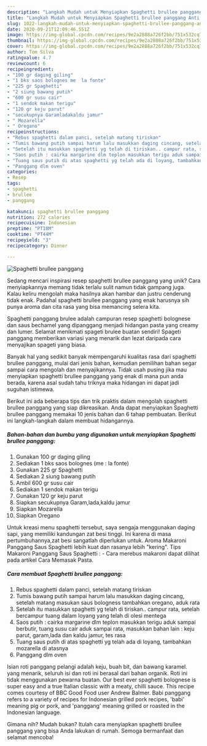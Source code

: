 ```yaml
---
description: "Langkah Mudah untuk Menyiapkan Spaghetti brullee panggang Anti Gagal"
title: "Langkah Mudah untuk Menyiapkan Spaghetti brullee panggang Anti Gagal"
slug: 1022-langkah-mudah-untuk-menyiapkan-spaghetti-brullee-panggang-anti-gagal
date: 2020-09-21T12:09:46.551Z
image: https://img-global.cpcdn.com/recipes/9e2a2888a726f2bb/751x532cq70/spaghetti-brullee-panggang-foto-resep-utama.jpg
thumbnail: https://img-global.cpcdn.com/recipes/9e2a2888a726f2bb/751x532cq70/spaghetti-brullee-panggang-foto-resep-utama.jpg
cover: https://img-global.cpcdn.com/recipes/9e2a2888a726f2bb/751x532cq70/spaghetti-brullee-panggang-foto-resep-utama.jpg
author: Tom Silva
ratingvalue: 4.7
reviewcount: 6
recipeingredient:
- "100 gr daging giling"
- "1 bks saos bolognes me  la fonte"
- "225 gr Spaghetti"
- "2 siung bawang putih"
- "600 gr susu cair"
- "1 sendok makan terigu"
- "120 gr keju parut"
- "secukupnya Garamladakaldu jamur"
- " Mozarella"
- " Oregano"
recipeinstructions:
- "Rebus spaghetti dalam panci, setelah matang tiriskan"
- "Tumis bawang putih sampai harum lalu masukkan daging cincang, setelah matang masukan saus bologness tambahkan oregano, aduk rata"
- "Setelah itu masukkan spaghetti yg telah di tiriskan.. campur rata, setelah bercampur tuang dalam loyang yang telah di olesi mentega"
- "Saos putih : cairka margarine dlm teplon masukkan terigu aduk sampai berbutir, tuang susu cair aduk sampai rata, masukkan bahan lain : keju parut, garam,lada dan kaldu jamur, tes rasa"
- "Tuang saus putih di atas spaghetti yg telah ada di loyang, tambahkan mozarella di atasnya"
- "Panggang dlm oven"
categories:
- Resep
tags:
- spaghetti
- brullee
- panggang

katakunci: spaghetti brullee panggang 
nutrition: 272 calories
recipecuisine: Indonesian
preptime: "PT18M"
cooktime: "PT44M"
recipeyield: "3"
recipecategory: Dinner

---
```



![Spaghetti brullee panggang](https://img-global.cpcdn.com/recipes/9e2a2888a726f2bb/751x532cq70/spaghetti-brullee-panggang-foto-resep-utama.jpg)

Sedang mencari inspirasi resep spaghetti brullee panggang yang unik? Cara menyiapkannya memang tidak terlalu sulit namun tidak gampang juga. Kalau keliru mengolah maka hasilnya akan hambar dan justru cenderung tidak enak. Padahal spaghetti brullee panggang yang enak harusnya sih punya aroma dan cita rasa yang bisa memancing selera kita.

Spaghetti panggang brulee adalah campuran resep spaghetti bolognese dan saus bechamel yang dipanggang menjadi hidangan pasta yang creamy dan lumer. Selamat menikmati spageti brulee buatan sendiri! Spageti panggang memberikan variasi yang menarik dan lezat daripada cara menyajikan spageti yang biasa.

Banyak hal yang sedikit banyak mempengaruhi kualitas rasa dari spaghetti brullee panggang, mulai dari jenis bahan, kemudian pemilihan bahan segar sampai cara mengolah dan menyajikannya. Tidak usah pusing jika mau menyiapkan spaghetti brullee panggang yang enak di mana pun anda berada, karena asal sudah tahu triknya maka hidangan ini dapat jadi suguhan istimewa.


Berikut ini ada beberapa tips dan trik praktis dalam mengolah spaghetti brullee panggang yang siap dikreasikan. Anda dapat menyiapkan Spaghetti brullee panggang memakai 10 jenis bahan dan 6 tahap pembuatan. Berikut ini langkah-langkah dalam membuat hidangannya.

<!--inarticleads1-->

##### Bahan-bahan dan bumbu yang digunakan untuk menyiapkan Spaghetti brullee panggang:

1. Gunakan 100 gr daging giling
1. Sediakan 1 bks saos bolognes (me : la fonte)
1. Gunakan 225 gr Spaghetti
1. Sediakan 2 siung bawang putih
1. Ambil 600 gr susu cair
1. Sediakan 1 sendok makan terigu
1. Gunakan 120 gr keju parut
1. Siapkan secukupnya Garam,lada,kaldu jamur
1. Siapkan  Mozarella
1. Siapkan  Oregano


Untuk kreasi menu spaghetti tersebut, saya sengaja menggunakan daging sapi, yang memiliki kandungan zat besi tinggi. Ini karena di masa pertumbuhannya,zat besi sangatlah diperlukan untuk. Aroma Makaroni Panggang Saus Spaghetti lebih kuat dan rasanya lebih &#34;kering&#34;. Tips Makaroni Panggang Saus Spaghetti : - Cara merebus makaroni dapat dilihat pada artikel Cara Memasak Pasta. 

<!--inarticleads2-->

##### Cara membuat Spaghetti brullee panggang:

1. Rebus spaghetti dalam panci, setelah matang tiriskan
1. Tumis bawang putih sampai harum lalu masukkan daging cincang, setelah matang masukan saus bologness tambahkan oregano, aduk rata
1. Setelah itu masukkan spaghetti yg telah di tiriskan.. campur rata, setelah bercampur tuang dalam loyang yang telah di olesi mentega
1. Saos putih : cairka margarine dlm teplon masukkan terigu aduk sampai berbutir, tuang susu cair aduk sampai rata, masukkan bahan lain : keju parut, garam,lada dan kaldu jamur, tes rasa
1. Tuang saus putih di atas spaghetti yg telah ada di loyang, tambahkan mozarella di atasnya
1. Panggang dlm oven


Isian roti panggang pelangi adalah keju, buah bit, dan bawang karamel. yang menarik, seluruh isi dan roti ini berasal dari bahan organik. Roti ini tidak menggunakan pewarna buatan. Our best ever spaghetti bolognese is super easy and a true Italian classic with a meaty, chilli sauce. This recipe comes courtesy of BBC Good Food user Andrew Balmer. Babi panggang refers to a variety of recipes for Indonesian grilled pork recipes, &#39;babi&#39; meaning pig or pork, and &#39;panggang&#39; meaning grilled or roasted in the Indonesian language. 

Gimana nih? Mudah bukan? Itulah cara menyiapkan spaghetti brullee panggang yang bisa Anda lakukan di rumah. Semoga bermanfaat dan selamat mencoba!
